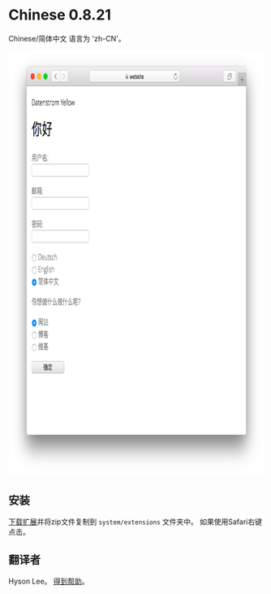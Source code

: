 Chinese 0.8.21
==============
Chinese/简体中文 语言为 'zh-CN'。

<p align="center"><img src="chinese-screenshot.png?raw=true" width="795" height="836" alt="Screenshot"></p>

## 安装

[下载扩展](https://github.com/datenstrom/yellow-extensions/raw/master/zip/chinese.zip)并将zip文件复制到 `system/extensions` 文件夹中。 如果使用Safari右键点击。

## 翻译者

Hyson Lee。 [得到帮助](https://datenstrom.se/yellow/help/)。
